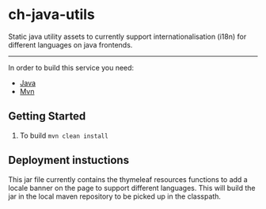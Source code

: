 ch-java-utils
=============

Static java utility assets to currently support internationalisation (i18n) for different languages on java frontends. 

------------

In order to build this service you need:

* [Java](https://nodejs.org/en/download/package-manager/)
* [Mvn](https://www.ruby-lang.org/en/documentation/installation/)

Getting Started
---------------

1. To build `mvn clean install`

Deployment instuctions
----------------------

This jar file currently contains the thymeleaf resources functions to add a locale banner 
on the page to support different languages.
This will build the jar in the local maven repository to be picked up in the classpath.